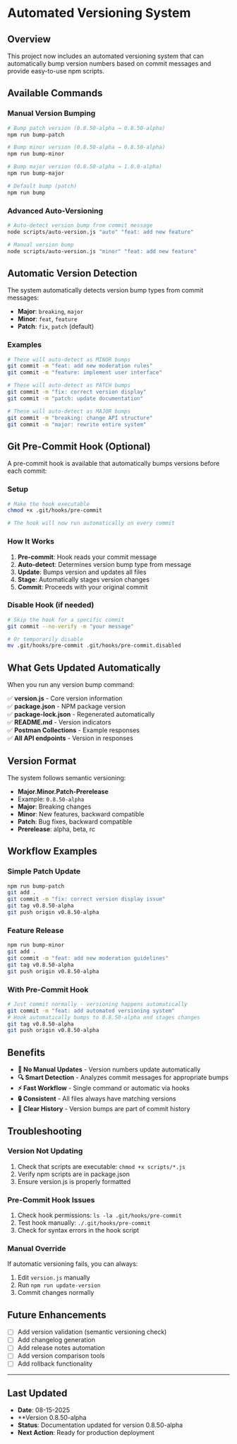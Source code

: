 # Automated Versioning System

## Overview

This project now includes an automated versioning system that can automatically bump version numbers based on commit messages and provide easy-to-use npm scripts.

## Available Commands

### Manual Version Bumping

```bash
# Bump patch version (0.8.50-alpha → 0.8.50-alpha)
npm run bump-patch

# Bump minor version (0.8.50-alpha → 0.8.50-alpha)
npm run bump-minor

# Bump major version (0.8.50-alpha → 1.0.0-alpha)
npm run bump-major

# Default bump (patch)
npm run bump
```

### Advanced Auto-Versioning

```bash
# Auto-detect version bump from commit message
node scripts/auto-version.js "auto" "feat: add new feature"

# Manual version bump
node scripts/auto-version.js "minor" "feat: add new feature"
```

## Automatic Version Detection

The system automatically detects version bump types from commit messages:

- **Major**: `breaking`, `major`
- **Minor**: `feat`, `feature`
- **Patch**: `fix`, `patch` (default)

### Examples

```bash
# These will auto-detect as MINOR bumps
git commit -m "feat: add new moderation rules"
git commit -m "feature: implement user interface"

# These will auto-detect as PATCH bumps
git commit -m "fix: correct version display"
git commit -m "patch: update documentation"

# These will auto-detect as MAJOR bumps
git commit -m "breaking: change API structure"
git commit -m "major: rewrite entire system"
```

## Git Pre-Commit Hook (Optional)

A pre-commit hook is available that automatically bumps versions before each commit:

### Setup

```bash
# Make the hook executable
chmod +x .git/hooks/pre-commit

# The hook will now run automatically on every commit
```

### How It Works

1. **Pre-commit**: Hook reads your commit message
2. **Auto-detect**: Determines version bump type from message
3. **Update**: Bumps version and updates all files
4. **Stage**: Automatically stages version changes
5. **Commit**: Proceeds with your original commit

### Disable Hook (if needed)

```bash
# Skip the hook for a specific commit
git commit --no-verify -m "your message"

# Or temporarily disable
mv .git/hooks/pre-commit .git/hooks/pre-commit.disabled
```

## What Gets Updated Automatically

When you run any version bump command:

✅ **version.js** - Core version information  
✅ **package.json** - NPM package version  
✅ **package-lock.json** - Regenerated automatically  
✅ **README.md** - Version indicators  
✅ **Postman Collections** - Example responses  
✅ **All API endpoints** - Version in responses  

## Version Format

The system follows semantic versioning:
- **Major.Minor.Patch-Prerelease**
- Example: `0.8.50-alpha`
- **Major**: Breaking changes
- **Minor**: New features, backward compatible
- **Patch**: Bug fixes, backward compatible
- **Prerelease**: alpha, beta, rc

## Workflow Examples

### Simple Patch Update
```bash
npm run bump-patch
git add .
git commit -m "fix: correct version display issue"
git tag v0.8.50-alpha
git push origin v0.8.50-alpha
```

### Feature Release
```bash
npm run bump-minor
git add .
git commit -m "feat: add new moderation guidelines"
git tag v0.8.50-alpha
git push origin v0.8.50-alpha
```

### With Pre-Commit Hook
```bash
# Just commit normally - versioning happens automatically
git commit -m "feat: add automated versioning system"
# Hook automatically bumps to 0.8.50-alpha and stages changes
git tag v0.8.50-alpha
git push origin v0.8.50-alpha
```

## Benefits

- **🎯 No Manual Updates** - Version numbers update automatically
- **🔍 Smart Detection** - Analyzes commit messages for appropriate bumps
- **⚡ Fast Workflow** - Single command or automatic via hooks
- **🔒 Consistent** - All files always have matching versions
- **📝 Clear History** - Version bumps are part of commit history

## Troubleshooting

### Version Not Updating
1. Check that scripts are executable: `chmod +x scripts/*.js`
2. Verify npm scripts are in package.json
3. Ensure version.js is properly formatted

### Pre-Commit Hook Issues
1. Check hook permissions: `ls -la .git/hooks/pre-commit`
2. Test hook manually: `./.git/hooks/pre-commit`
3. Check for syntax errors in the hook script

### Manual Override
If automatic versioning fails, you can always:
1. Edit `version.js` manually
2. Run `npm run update-version`
3. Commit changes normally

## Future Enhancements

- [ ] Add version validation (semantic versioning check)
- [ ] Add changelog generation
- [ ] Add release notes automation
- [ ] Add version comparison tools
- [ ] Add rollback functionality 

---

## Last Updated
- **Date**: 08-15-2025
- **Version 0.8.50-alpha
- **Status**: Documentation updated for version 0.8.50-alpha
- **Next Action**: Ready for production deployment